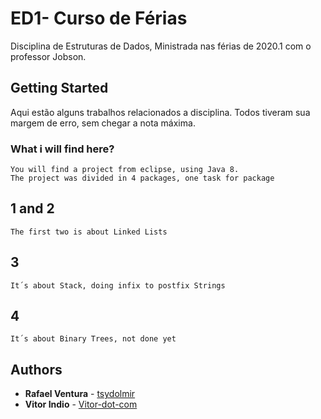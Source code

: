 # ED1- Curso de Férias

Disciplina de Estruturas de Dados, Ministrada nas férias de 2020.1 com o professor Jobson.

## Getting Started

Aqui estão alguns trabalhos relacionados a disciplina. Todos tiveram sua margem de erro, sem chegar a nota máxima.

### What i will find here?
```
You will find a project from eclipse, using Java 8.
The project was divided in 4 packages, one task for package

```
## 1 and 2
```
The first two is about Linked Lists
```
## 3 
```
It´s about Stack, doing infix to postfix Strings
```
## 4
```
It´s about Binary Trees, not done yet

```

## Authors

* **Rafael Ventura** - [tsydolmir](https://github.com/tsydolmir)
* **Vitor Indio** - [Vitor-dot-com](https://github.com/Vitor-dot-com)

